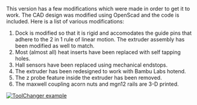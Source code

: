 This version has a few modifications which were made in order to get it to work. The CAD design was modified using OpenScad and the code is included. Here is a list of various modifications:

1. Dock is modified so that it is rigid and accomodates the guide pins that adhere to the 2 in 1 rule of linear motion. The extruder assembly has been modified as well to match.
2. Most (almost all) heat inserts have been replaced with self tapping holes.
3. Hall sensors have been replaced using mechanical endstops.
4. The extruder has been redesigned to work with Bambu Labs hotend.
5. The z probe feature inside the extruder has been removed.
6. The maxwell coupling acorn nuts and mgn12 rails are 3-D printed.


[![ToolChanger example](https://img.youtube.com/vi/bsXgGvNo5a8/0.jpg)](https://www.youtube.com/watch?v=bsXgGvNo5a8)
   
